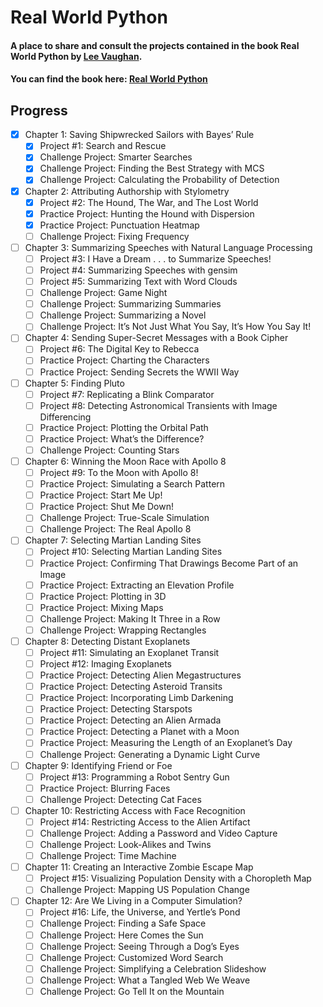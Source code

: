 # Real World Python

#### A place to share and consult the projects contained in the book Real World Python by [Lee Vaughan](https://github.com/rlvaugh/Real_World_Python).

#### You can find the book here: [Real World Python](https://nostarch.com/real-world-python)

## Progress

- [x] Chapter 1: Saving Shipwrecked Sailors with Bayes’ Rule
     - [x] Project #1: Search and Rescue
     - [x] Challenge Project: Smarter Searches
     - [x] Challenge Project: Finding the Best Strategy with MCS
     - [x] Challenge Project: Calculating the Probability of Detection
- [x] Chapter 2: Attributing Authorship with Stylometry
     - [x] Project #2: The Hound, The War, and The Lost World
     - [x] Practice Project: Hunting the Hound with Dispersion
     - [x] Practice Project: Punctuation Heatmap
     - [ ] Challenge Project: Fixing Frequency
- [ ] Chapter 3: Summarizing Speeches with Natural Language Processing
     - [ ] Project #3: I Have a Dream . . . to Summarize Speeches!
     - [ ] Project #4: Summarizing Speeches with gensim
     - [ ] Project #5: Summarizing Text with Word Clouds 
     - [ ] Challenge Project: Game Night
     - [ ] Challenge Project: Summarizing Summaries
     - [ ] Challenge Project: Summarizing a Novel
     - [ ] Challenge Project: It’s Not Just What You Say, It’s How You Say It!
- [ ] Chapter 4: Sending Super-Secret Messages with a Book Cipher
     - [ ] Project #6: The Digital Key to Rebecca
     - [ ] Practice Project: Charting the Characters
     - [ ] Practice Project: Sending Secrets the WWII Way
- [ ] Chapter 5: Finding Pluto
     - [ ] Project #7: Replicating a Blink Comparator
     - [ ] Project #8: Detecting Astronomical Transients with Image Differencing 
     - [ ] Practice Project: Plotting the Orbital Path
     - [ ] Practice Project: What’s the Difference?
     - [ ] Challenge Project: Counting Stars
- [ ] Chapter 6: Winning the Moon Race with Apollo 8
     - [ ] Project #9: To the Moon with Apollo 8!
     - [ ] Practice Project: Simulating a Search Pattern
     - [ ] Practice Project: Start Me Up!
     - [ ] Practice Project: Shut Me Down!
     - [ ] Challenge Project: True-Scale Simulation
     - [ ] Challenge Project: The Real Apollo 8
- [ ] Chapter 7: Selecting Martian Landing Sites
     - [ ] Project #10: Selecting Martian Landing Sites
     - [ ] Practice Project: Confirming That Drawings Become Part of an Image
     - [ ] Practice Project: Extracting an Elevation Profile
     - [ ] Practice Project: Plotting in 3D
     - [ ] Practice Project: Mixing Maps
     - [ ] Challenge Project: Making It Three in a Row
     - [ ] Challenge Project: Wrapping Rectangles
- [ ] Chapter 8: Detecting Distant Exoplanets
     - [ ] Project #11: Simulating an Exoplanet Transit
     - [ ] Project #12: Imaging Exoplanets 
     - [ ] Practice Project: Detecting Alien Megastructures
     - [ ] Practice Project: Detecting Asteroid Transits
     - [ ] Practice Project: Incorporating Limb Darkening
     - [ ] Practice Project: Detecting Starspots
     - [ ] Practice Project: Detecting an Alien Armada
     - [ ] Practice Project: Detecting a Planet with a Moon
     - [ ] Practice Project: Measuring the Length of an Exoplanet’s Day
     - [ ] Challenge Project: Generating a Dynamic Light Curve
- [ ] Chapter 9: Identifying Friend or Foe
     - [ ] Project #13: Programming a Robot Sentry Gun
     - [ ] Practice Project: Blurring Faces
     - [ ] Challenge Project: Detecting Cat Faces
- [ ] Chapter 10: Restricting Access with Face Recognition
     - [ ] Project #14: Restricting Access to the Alien Artifact
     - [ ] Challenge Project: Adding a Password and Video Capture
     - [ ] Challenge Project: Look-Alikes and Twins
     - [ ] Challenge Project: Time Machine
- [ ] Chapter 11: Creating an Interactive Zombie Escape Map
     - [ ] Project #15: Visualizing Population Density with a Choropleth Map
     - [ ] Challenge Project: Mapping US Population Change
- [ ] Chapter 12: Are We Living in a Computer Simulation?
     - [ ] Project #16: Life, the Universe, and Yertle’s Pond
     - [ ] Challenge Project: Finding a Safe Space
     - [ ] Challenge Project: Here Comes the Sun
     - [ ] Challenge Project: Seeing Through a Dog’s Eyes
     - [ ] Challenge Project: Customized Word Search
     - [ ] Challenge Project: Simplifying a Celebration Slideshow
     - [ ] Challenge Project: What a Tangled Web We Weave
     - [ ] Challenge Project: Go Tell It on the Mountain